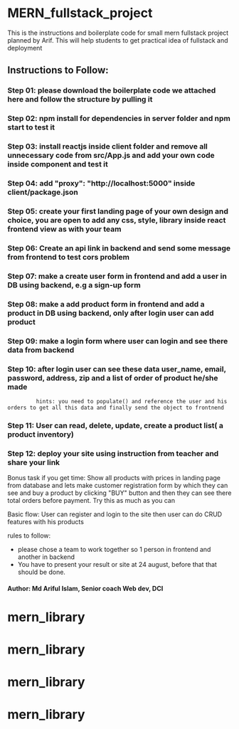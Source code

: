 # MERN_fullstack_project
This is the instructions and boilerplate code for small mern fullstack project planned by Arif. This will help students to get practical idea of fullstack and deployment 

## Instructions to Follow:

### Step 01: please download the boilerplate code we attached here and follow the structure by pulling it
### Step 02: npm install for dependencies in server folder and npm start to test it
### Step 03: install reactjs inside client folder and remove all unnecessary code from src/App.js and add your own code inside component and test it
### Step 04: add "proxy": "http://localhost:5000" inside client/package.json 
### Step 05: create your first landing page of your own design and choice, you are open to add any css, style, library inside react frontend view as with your team
### Step 06: Create an api link in backend and send some message from frontend to test cors problem
### Step 07: make a create user form in frontend and add a user in DB using backend, e.g a sign-up form
### Step 08: make a add product form in frontend and add a product in DB using backend, only after login user can add product
### Step 09: make a login form where user can login and see there data from backend
### Step 10: after login user can see these data user_name, email, password, address, zip and a list of order of product he/she made
             hints: you need to populate() and reference the user and his orders to get all this data and finally send the object to frontnend 
### Step 11: User can read, delete, update, create a product list( a product inventory)
### Step 12: deploy your site using instruction from teacher and share your link

Bonus task if you get time:
Show all products with prices in landing page from database and lets make customer registration form by which they can see and buy a product by clicking "BUY" button and then they can see there total orders before payment. Try this as much as you can

Basic flow:
User can register and login to the 
site then user can do CRUD features with his products 

rules to follow:
- please chose a team to work together so 1 person in frontend and another in backend
- You have to present your result or site at 24 august, before that that should be done.


#### Author: Md Ariful Islam, Senior coach Web dev, DCI
# mern_library
# mern_library
# mern_library
# mern_library
